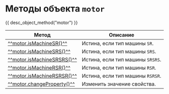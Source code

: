 # Методы объекта `motor`
{{ desc_object_method("motor") }}

| Метод                  | Описание                                                                 |
|------------------------|--------------------------------------------------------------------------|
| [^^motor.isMachineSR()^^](./isMachineSR.md) | Истина, если тип машины `SR`. |
| [^^motor.isMachineSRS()^^](./isMachineSRS.md) | Истина, если тип машины `SRS`. |
| [^^motor.isMachineSRSRS()^^](./isMachineSRSRS.md) | Истина, если тип машины `SRSRS`. |
| [^^motor.isMachineRSR()^^](./isMachineRSR.md) | Истина, если тип машины `RSR`. |
| [^^motor.isMachineRSRSR()^^](./isMachineRSRSR.md) | Истина, если тип машины `RSRSR`. |
| [^^motor.changeProperty()^^](./changeProperty.md) | Изменить значение свойства. |
